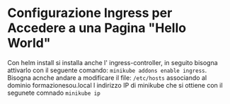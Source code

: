 # Configurazione Ingress per Accedere a una Pagina "Hello World"

Con helm install si installa anche l' ingress-controller, in seguito bisogna attivarlo con il seguente comando: `minikube addons enable ingress`.  
Bisogna acnche andare a modificare il file: `/etc/hosts` associando al dominio formazionesou.local l indirizzo IP di minikube che si ottiene con il segunete comnado `minikube ip`
